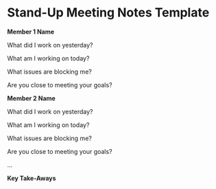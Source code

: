 # Stand-Up Meeting Notes Template

**Member 1 Name**

What did I work on yesterday?  

What am I working on today?  

What issues are blocking me?  

Are you close to meeting your goals?  


**Member 2 Name**

What did I work on yesterday?  

What am I working on today?  

What issues are blocking me?  

Are you close to meeting your goals?  

...

**Key Take-Aways**